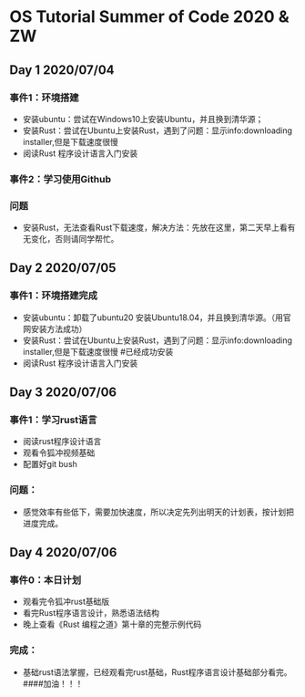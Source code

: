 # OS Tutorial Summer of Code 2020 & ZW
## Day 1 2020/07/04
### 事件1：环境搭建
- 安装ubuntu：尝试在Windows10上安装Ubuntu，并且换到清华源；
- 安装Rust：尝试在Ubuntu上安装Rust，遇到了问题：显示info:downloading installer,但是下载速度很慢
- 阅读Rust 程序设计语言入门安装
### 事件2：学习使用Github

### 问题
- 安装Rust，无法查看Rust下载速度，解决方法：先放在这里，第二天早上看有无变化，否则请同学帮忙。
## Day 2 2020/07/05
### 事件1：环境搭建完成
- 安装ubuntu：卸载了ubuntu20 安装Ubuntu18.04，并且换到清华源。（用官网安装方法成功）
- 安装Rust：尝试在Ubuntu上安装Rust，遇到了问题：显示info:downloading installer,但是下载速度很慢 #已经成功安装
- 阅读Rust 程序设计语言入门安装

## Day 3 2020/07/06
### 事件1：学习rust语言
- 阅读rust程序设计语言
- 观看令狐冲视频基础
- 配置好git bush

### 问题：
- 感觉效率有些低下，需要加快速度，所以决定先列出明天的计划表，按计划把进度完成。

## Day 4 2020/07/06
### 事件0：本日计划
- 观看完令狐冲rust基础版
- 看完Rust程序语言设计，熟悉语法结构
- 晚上查看《Rust 编程之道》第十章的完整示例代码
### 完成：
- 基础rust语法掌握，已经观看完rust基础，Rust程序语言设计基础部分看完。
####加油！！！

